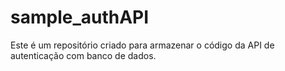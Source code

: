 # sample_authAPI

Este é um repositório criado para armazenar o código da API de autenticação com banco de dados.
